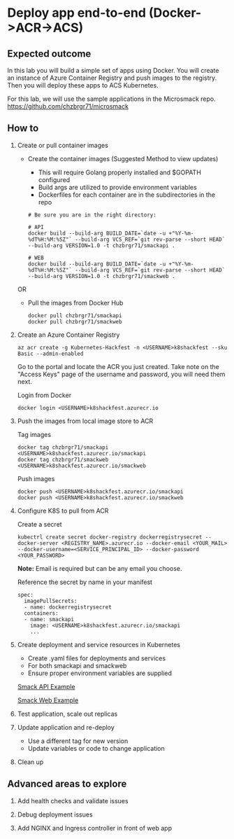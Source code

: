 # Deploy app end-to-end (Docker->ACR->ACS)

## Expected outcome

In this lab you will build a simple set of apps using Docker. You will create an instance of Azure Container Registry and push images to the registry. Then you will deploy these apps to ACS Kubernetes. 

For this lab, we will use the sample applications in the Microsmack repo. https://github.com/chzbrgr71/microsmack 

## How to

1. Create or pull container images

    * Create the container images (Suggested Method to view updates)

        * This will require Golang properly installed and $GOPATH configured
        * Build args are utilized to provide environment variables
        * Dockerfiles for each container are in the subdirectories in the repo

        ```
        # Be sure you are in the right directory:

        # API
        docker build --build-arg BUILD_DATE=`date -u +"%Y-%m-%dT%H:%M:%SZ"` --build-arg VCS_REF=`git rev-parse --short HEAD` --build-arg VERSION=1.0 -t chzbrgr71/smackapi .
        
        # WEB
        docker build --build-arg BUILD_DATE=`date -u +"%Y-%m-%dT%H:%M:%SZ"` --build-arg VCS_REF=`git rev-parse --short HEAD` --build-arg VERSION=1.0 -t chzbrgr71/smackweb .
        ```

    OR 

    * Pull the images from Docker Hub

        ```
        docker pull chzbrgr71/smackapi
        docker pull chzbrgr71/smackweb
        ```
2. Create an Azure Container Registry

    ```
    az acr create -g Kubernetes-Hackfest -n <USERNAME>k8shackfest --sku Basic --admin-enabled
    ```

    Go to the portal and locate the ACR you just created.
    Take note on the "Access Keys" page of the username and password, you will need them next.

    Login from Docker
    ```
    docker login <USERNAME>k8shackfest.azurecr.io
    ```

3. Push the images from local image store to ACR

    Tag images
    ```
    docker tag chzbrgr71/smackapi <USERNAME>k8shackfest.azurecr.io/smackapi
    docker tag chzbrgr71/smackweb <USERNAME>k8shackfest.azurecr.io/smackweb
    ```

    Push images
    ```
    docker push <USERNAME>k8shackfest.azurecr.io/smackapi
    docker push <USERNAME>k8shackfest.azurecr.io/smackweb
    ```

4. Configure K8S to pull from ACR

    Create a secret
    ```
    kubectrl create secret docker-registry dockerregistrysecret --docker-server <REGISTRY_NAME>.azurecr.io --docker-email <YOUR_MAIL> --docker-username=<SERVICE_PRINCIPAL_ID> --docker-password <YOUR_PASSWORD>
    ```
    **Note:** Email is required but can be any email you choose.

    Reference the secret by name in your manifest
    ```
    spec:
      imagePullSecrets:
      - name: dockerregistrysecret
      containers:
      - name: smackapi
        image: <USERNAME>k8shackfest.azurecr.io/smackapi
        ...
    ```

4. Create deployment and service resources in Kubernetes

    * Create .yaml files for deployments and services
    * For both smackapi and smackweb
    * Ensure proper environment variables are supplied

   [Smack API Example](config/smackapi.yaml)

   [Smack Web Example](config/smackapi.yaml)


5. Test application, scale out replicas

6. Update application and re-deploy

    * Use a different tag for new version
    * Update variables or code to change application

7. Clean up


## Advanced areas to explore

1. Add health checks and validate issues

2. Debug deployment issues

3. Add NGINX and Ingress controller in front of web app
